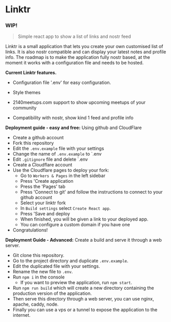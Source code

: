 
  

# Linktr

  

### WIP!

  

> Simple react app to show a list of links and nostr feed

  

Linktr is a small application that lets you create your own customised list of links. It is also nostr compatible and can display your latest notes and profile info. The roadmap is to make the application fully nostr based, at the moment it works with a configuration file and needs to be hosted.

  

**Current Linktr features.**

  

- Configuration file '.env' for easy configuration.

  

- Style themes

  

- 2140meetups.com support to show upcoming meetups of your community

  

- Compatibility with nostr, show kind 1 feed and profile info

  


**Deployment guide - easy and free:** Using github and CloudFlare
- Create a github account
- Fork this repository
- Edit the `.env.example` file with your settings
- Change the name of `.env.example` to `.env 
- Edit `.gitignore` file and delete `.env 
- Create a Cloudflare account
- Use the Cloudflare pages to deploy your fork:
	- Go to `Workers & Pages` in the left sidebar
	- Press 'Create application
	- Press the 'Pages' tab
	- Press 'Connect to git' and follow the instructions to connect to your github account
	- Select your linktr fork
	- In `Build settings` select `Create React app`.
	- Press 'Save and deploy
	- When finished, you will be given a link to your deployed app.
	- You can configure a custom domain if you have one
- Congratulations!

**Deployment Guide - Advanced:** Create a build and serve it through a web server.
- Git clone this repository.
- Go to the project directory and duplicate `.env.example`.
- Edit the duplicated file with your settings.
- Rename the new file to `.env`.
- Run `npm i` in the console
	- If you want to preview the application, run `npm start`.
- Run `npm run build` which will create a new directory containing the production version of the application.
- Then serve this directory through a web server, you can use nginx, apache, caddy, node.
- Finally you can use a vps or a tunnel to expose the application to the internet.

